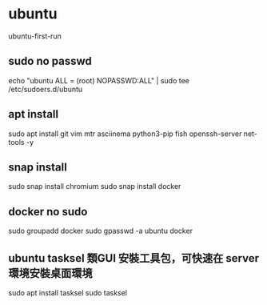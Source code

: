 # ubuntu
ubuntu-first-run

## sudo no passwd
echo "ubuntu ALL = (root) NOPASSWD:ALL" | sudo tee /etc/sudoers.d/ubuntu

## apt install
sudo apt install git vim mtr asciinema python3-pip fish openssh-server net-tools -y

## snap install
sudo snap install chromium
sudo snap install docker

## docker no sudo
sudo groupadd docker
sudo gpasswd -a ubuntu docker

## ubuntu tasksel 類GUI 安裝工具包，可快速在 server 環境安裝桌面環境
sudo apt install tasksel
sudo tasksel
